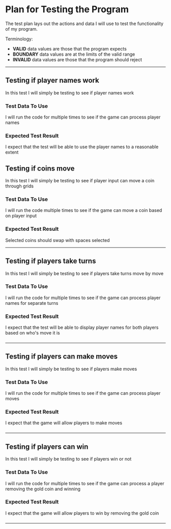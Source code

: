 # Plan for Testing the Program

The test plan lays out the actions and data I will use to test the functionality of my program.

Terminology:

- **VALID** data values are those that the program expects
- **BOUNDARY** data values are at the limits of the valid range
- **INVALID** data values are those that the program should reject

---

## Testing if player names work

In this test I will simply be testing to see if player names work
### Test Data To Use

I will run the code for multiple times to see if the game can process player names

### Expected Test Result

I expect that the test will be able to use the player names to a reasonable extent
###

## Testing if coins move

In this test I will simply be testing to see if player input can move a coin through grids
### Test Data To Use

I will run the code multiple times to see if the game can move a coin based on player input
### Expected Test Result

Selected coins should swap with spaces selected

---

## Testing if players take turns

In this test I will simply be testing to see if players take turns move by move
### Test Data To Use

I will run the code for multiple times to see if the game can process player names for separate turns

### Expected Test Result

I expect that the test will be able to display player names for both players based on who's move it is
###

---
## Testing if players can make moves

In this test I will simply be testing to see if players make moves
### Test Data To Use

I will run the code for multiple times to see if the game can process player moves

### Expected Test Result

I expect that the game will allow players to make moves
###

---
## Testing if players can win

In this test I will simply be testing to see if players win or not
### Test Data To Use

I will run the code for multiple times to see if the game can process a player removing the gold coin and winning 

### Expected Test Result

I expect that the game will allow players to win by removing the gold coin
###

---



